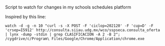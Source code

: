 
Script to watch for changes in my schools schedules platform 

Inspired by this line:

```
watch -d -g -n 10 "curl -s -X POST -F 'ciclop=202120' -F 'cup=D' -F 'crsep=I5912' http://consulta.siiau.udg.mx/wco/sspseca.consulta_oferta | lynx -dump -stdin | grep CLASIFICACION -A 2 -B 2"; /cygdrive/c/Program\ Files/Google/Chrome/Application/chrome.exe
```